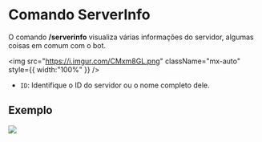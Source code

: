 # Comando ServerInfo

O comando **/serverinfo** visualiza várias informações do servidor, algumas coisas em comum com o bot.

<img
  src="https://i.imgur.com/CMxm8GL.png"
  className="mx-auto"
  style={{ width:"100%" }}
/>

- `ID`: Identifique o ID do servidor ou o nome completo dele.

## Exemplo

<img
  src="https://i.imgur.com/QiEuNyn.png"
  className="mx-auto"
/>